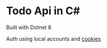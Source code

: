 # Todo Api in C#

Built with Dotnet 8

Auth using local accounts and [cookies](https://github.com/magedragheb/TodoApi/tree/main/TodoApiLocalAuth)
